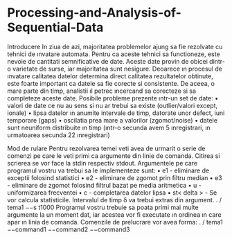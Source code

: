 # Processing-and-Analysis-of-Sequential-Data

Introducere
In ziua de azi, majoritatea problemelor ajung sa fie rezolvate cu tehnici de ınvatare automata.
Pentru ca aceste tehnici sa functioneze, este nevoie de cantitati semnificative de date. Aceste
date provin de obicei dintr-o varietate de surse, iar majoritatea sunt nesigure. Deoarece ın
procesul de ınvatare calitatea datelor determina direct calitatea rezultatelor obtinute, este
foarte important ca datele sa fie corecte si consistente. De aceea, o mare parte din timp,
analistii ıl petrec ıncercand sa corecteze si sa completeze aceste date.
Posibile probleme prezente ıntr-un set de date:
• valori de date ce nu au sens si nu ar trebui sa existe (outlier/valori except, ionale)
• lipsa datelor ın anumite intervale de timp, datorate unor defect, iuni temporare (gaps)
• oscilatia prea mare a valorilor (zgomot/noise)
• datele sunt neuniform distribuite ın timp (ıntr-o secunda avem 5 ınregistrari, ın urmatoarea
secunda 22 ınregistrari)


Mod de rulare
Pentru rezolvarea temei veti avea de urmarit o serie de comenzi pe care le veti primi ca
argumente din linie de comanda. Citirea si scrierea se vor face la stdin respectiv stdout.
Argumentele pe care programul vostru va trebui sa le implementeze sunt:
• e1 - eliminare de exceptii folosind statistici
• e2 - eliminare de zgomot prin filtru median
• e3 - eliminare de zgomot folosind filtrul bazat pe media aritmetica
• u - uniformizarea frecventei
• c - completarea datelor lipsa
• st< delta > - Se vor calcula statisticile. Intervalul
de timp δ va trebui extras din argument.
. / tema1 −−s t1000
Programul vostru trebuie sa poata primi mai multe argumente la un moment dat, iar acestea
vor fi executate ın ordinea ın care apar ın linia de comanda. Comenzile de prelucrare vor
avea forma:
. / tema1 −−command1 −−command2 −−command3

